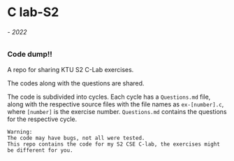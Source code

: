 # C lab-S2
###### - 2022

### Code dump!!
A repo for sharing KTU S2 C-Lab exercises.

The codes along with the questions are shared.

The code is subdivided into cycles.
Each cycle has a `Questions.md` file, along with the respective source files with the file names as `ex-[number].c`,
where `[number]` is the exercise number.
`Questions.md` contains the questions for the respective cycle.

    Warning: 
    The code may have bugs, not all were tested.
    This repo contains the code for my S2 CSE C-lab, the exercises might be different for you. 

